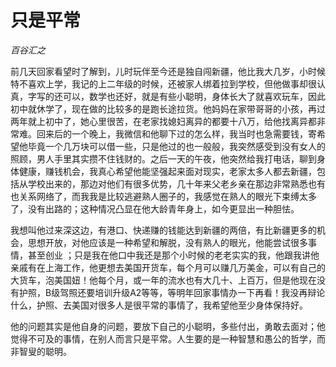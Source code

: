 只是平常
===============================================================

_百谷汇之_

前几天回家看望时了解到，儿时玩伴至今还是独自闯新疆，他比我大几岁，小时候特不喜欢上学，我记的上二年级的时候，还被家人绑着拉到学校，但他做事却很认真，字写的还可以，数学也还好，就是有些小聪明，身体长大了就喜欢玩车，因此初中就休学了，现在做的比较多的是跑长途拉货。他妈妈在家带哥哥的小孩，再过两年就上初中了，她心里很苦，在老家找媳妇离异的都要十八万，给他找离异都非常难。回来后的一个晚上，我微信和他聊下过的怎么样，我当时也急需要钱，寄希望他毕竟一个几万块可以借一些，只是他过的也一般般，我突然感受到没有女人的照顾，男人手里其实攒不住钱财的。之后一天的午夜，他突然给我打电话，聊到身体健康，赚钱机会，我真心希望他能坚强起来面对现实，老家太多人都去新疆，包括从学校出来的，那边对他们有很多优势，几十年来父老乡亲在那边非常熟悉也有也关系网络了，而我我是比较逃避熟人圈子的，我感觉在熟人的眼光下束缚太多了，没有出路的；这种情况凸显在他大龄青年身上，如今更显出一种胆怯。

我想叫他过来深这边，有港口、快递赚的钱能达到新疆的两倍，有比新疆更多的机会，思想开放，对他应该是一种希望和解脱，没有熟人的眼光，他能尝试很多事情，甚至创业 ；只是我在他口中我还是那个小时候的老老实实的我，他跟我讲他亲戚有在上海工作，他更想去美国开货车，每个月可以赚几万美金，可以有自己的大货车，泡美国妞！他每个月，或一年的流水也有大几十、上百万，但是他现在没有护照，B级驾照还要培训升级A2等等，等明年回家事情办一下再看！我没再辩论什么，护照、去美国对很多人是很平常的事情了，我希望他至少身体保持好。

他的问题其实是他自身的问题，要放下自己的小聪明，多些付出，勇敢去面对；他觉得不可及的事情，在别人而言只是平常。人生要的是一种智慧和愚公的哲学，而非智叟的聪明。

